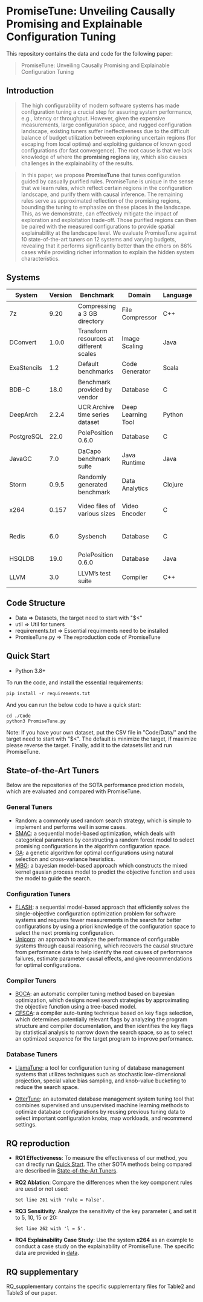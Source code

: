 
# PromiseTune: Unveiling Causally Promising and Explainable Configuration Tuning

This repository contains the data and code for the following paper: 
> PromiseTune: Unveiling Causally Promising and Explainable Configuration Tuning

## Introduction
> The high configurability of modern software systems has made configuration tuning a crucial step for assuring system performance, e.g., latency or throughput. However, given the expensive measurements, large configuration space, and rugged configuration landscape, existing tuners suffer ineffectiveness due to the difficult balance of budget utilization between exploring uncertain regions (for escaping from local optima) and exploiting guidance of known good configurations (for fast convergence). The root cause is that we lack knowledge of where the **promising regions** lay, which also causes challenges in the explainability of the results.

> In this paper, we propose **PromiseTune** that tunes configuration guided by casually purified rules. PromiseTune is unique in the sense that we learn rules, which reflect certain regions in the configuration landscape, and purify them with causal inference. The remaining rules serve as approximated reflection of the promising regions, bounding the tuning to emphasize on these places in the landscape. This, as we demonstrate, can effectively mitigate the impact of exploration and exploitation trade-off. Those purified regions can then be paired with the measured configurations to provide spatial explainability at the landscape level. We evaluate PromiseTune against 10 state-of-the-art tuners on 12 systems and varying budgets, revealing that it performs significantly better than the others on 86% cases while providing richer information to explain the hidden system characteristics.


## Systems

| System     | Version | Benchmark    | Domain            | Language | Performance         | $B/N$ | $S_{space}$    |
| ---------- | ------- | -------------------------------------------------- | ----------------- | -------- | ------------------- | ------------------------------ | ------------------------- |
| 7z         | 9.20    | Compressing a 3 GB directory                       | File Compressor   | C++      | Runtime (ms)        | 11/3                           | $1.68 \times 10^8$         |
| DConvert   | 1.0.0   | Transform resources at different scales            | Image Scaling     | Java     | Runtime (s)         | 17/1                           | $1.05 \times 10^7$         |
| ExaStencils| 1.2     | Default benchmarks                                 | Code Generator    | Scala    | Runtime (ms)        | 7/5                            | $1.61 \times 10^9$         |
| BDB-C      | 18.0    | Benchmark provided by vendor                       | Database          | C        | Latency (s)         | 16/0                           | $6.55 \times 10^4$         |
| DeepArch   | 2.2.4   | UCR Archive time series dataset                    | Deep Learning Tool| Python   | Runtime (min)       | 12/0                           | $4.10 \times 10^3$         |
| PostgreSQL | 22.0    | PolePosition 0.6.0                                 | Database          | C        | Runtime (ms)        | 6/3                            | $1.42 \times 10^9$         |
| JavaGC     | 7.0     | DaCapo benchmark suite                             | Java Runtime      | Java     | Runtime (ms)        | 12/23                          | $2.67 \times 10^{41}$      |
| Storm      | 0.9.5   | Randomly generated benchmark                       | Data Analytics    | Clojure  | Messages per Second | 12/0                           | $4.10 \times 10^{3}$       |
| x264       | 0.157   | Video files of various sizes                       | Video Encoder     | C        | Peak signal-to-noise ratio | 4/13                   | $6.43 \times 10^{26}$      |
| Redis      | 6.0     | Sysbench                                           | Database          | C        | Requests per second | 1/8                            | $5.78 \times 10^{16}$      |
| HSQLDB     | 19.0    | PolePosition 0.6.0                                 | Database          | Java     | Runtime (ms)        | 18/0                           | $2.62 \times 10^5$         |
| LLVM       | 3.0     | LLVM’s test suite                                  | Compiler          | C++      | Runtime (ms)        | 10/0                           | $1.02 \times 10^3$         |

## Code Structure
   - Data => Datasets, the target need to start with "$<"<br>
   - util => Util for tuners<br>
   - requirements.txt => Essential requirments need to be installed <br>
   - PromiseTune.py => The reproduction code of PromiseTune

##  <a name='quick-start'></a> Quick Start

* Python 3.8+

To run the code, and install the essential requirements: 
```
pip install -r requirements.txt
```

And you can run the below code to have a quick start:
```
cd ./Code
python3 PromiseTune.py
```
Note: If you have your own dataset, put the CSV file in "Code/Data/" and the target need to start with "$<". The default is minimize the target, if maximize please reverse the target. Finally, add it to the datasets list and run PromiseTune.


## <a name='tuners'></a>State-of-the-Art Tuners

Below are the repositories of the SOTA performance prediction models, which are evaluated and compared with PromiseTune.

### General Tuners
 - Random: a commonly used random search strategy, which is simple to implement and performs well in some cases.
 - [SMAC](https://github.com/automl/SMAC3): a sequential model-based optimization, which deals with categorical parameters by constructing a random forest model to select promising configurations in the algorithm configuration space.
 - [GA](https://github.com/jMetal/jMetalPy): a genetic algorithm for optimal configurations using natural selection and cross-variance heuristics.
 - [MBO](https://github.com/PKU-DAIR/open-box): a bayesian model-based approach which constructs the mixed kernel gausian process model to predict the objective function and uses the model to guide the search.


### Configuration Tuners
 - [FLASH](https://github.com/FlashRepo/Flash-SingleConfig): a sequential model-based approach that efficiently solves the single-objective configuration optimization problem for software systems and requires fewer measurements in the search for better configurations by using a priori knowledge of the configuration space to select the next promising configuration.
 - [Unicorn](https://github.com/softsys4ai/unicorn): an approach to analyze the performance of configurable systems through causal reasoning, which recovers the causal structure from performance data to help identify the root causes of performance failures, estimate parameter causal effects, and give recommendations for optimal configurations.

### Compiler Tuners
 - [BOCA](https://github.com/BOCA313/BOCA): an automatic compiler tuning method based on bayesian optimization, which designs novel search strategies by approximating the objective function using a tree-based model.
 - [CFSCA](https://github.com/zhumxxx/CFSCA): a compiler auto-tuning technique based on key flags selection, which determines potentially relevant flags by analyzing the program structure and compiler documentation, and then identifies the key flags by statistical analysis to narrow down the search space, so as to select an optimized sequence for the target program to improve performance.

### Database Tuners
 - [LlamaTune](https://github.com/uw-mad-dash/llamatune): a tool for configuration tuning of database management systems that utilizes techniques such as stochastic low-dimensional projection, special value bias sampling, and knob-value bucketing to reduce the search space.

 - [OtterTune](https://github.com/cmu-db/ottertune): an automated database management system tuning tool that combines supervised and unsupervised machine learning methods to optimize database configurations by reusing previous tuning data to select important configuration knobs, map workloads, and recommend settings.


## RQ reproduction
- **RQ1 Effectiveness**: To measure the effectiveness of our method, you can directly run [Quick Start](#quick-start). The other SOTA methods being compared are described in [State-of-the-Art Tuners](#tuners).

- **RQ2 Ablation**: Compare the differences when the key component rules are uesd or not used:

   ```Set line 261 with 'rule = False'.```

- **RQ3 Sensitivity**: Analyze the sensitivity of the key parameter $l$, and set it to 5, 10, 15 or 20:

   ```Set line 262 with 'l = 5'.```

- **RQ4 Explainability Case Study**: Use the system **x264** as an example to conduct a case study on the explainability of PromiseTune. The specific data are provided in [data](./RQ_supplementary/RQ4/rules_in_x264.txt).


##  RQ supplementary
RQ_supplementary contains the specific supplementary files for Table2 and Table3 of our paper.